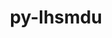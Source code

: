 ---
title: "py-lhsmdu"
layout: cache
categories: [package, v0.19]
meta: {"versions": ["1.1"], "compilers": ["gcc@=11.1.0", "oneapi@=2022.1.0"], "oss": ["ubuntu20.04"], "platforms": ["linux"], "targets": ["x86_64"], "stacks": ["e4s", "e4s-oneapi"], "num_specs": 2, "num_specs_by_stack": {"e4s": 1, "e4s-oneapi": 1}}
spec_details: [{"hash": "qdlv36ljqoflce2d7s74lrzckij3iijz", "compiler": "gcc@=11.1.0", "versions": ["1.1"], "os": "ubuntu20.04", "platform": "linux", "target": "x86_64", "variants": ["build_system=python_pip"], "stacks": ["e4s"], "size": "-", "tarball": "https://binaries.spack.io/releases/v0.19/build_cache/linux-ubuntu20.04-x86_64/gcc-11.1.0/py-lhsmdu-1.1/linux-ubuntu20.04-x86_64-gcc-11.1.0-py-lhsmdu-1.1-qdlv36ljqoflce2d7s74lrzckij3iijz.spack"}, {"hash": "fu6hj5wtwkcr6phtrug35myetdvnpnfy", "compiler": "oneapi@=2022.1.0", "versions": ["1.1"], "os": "ubuntu20.04", "platform": "linux", "target": "x86_64", "variants": ["build_system=python_pip"], "stacks": ["e4s-oneapi"], "size": "-", "tarball": "https://binaries.spack.io/releases/v0.19/build_cache/linux-ubuntu20.04-x86_64/oneapi-2022.1.0/py-lhsmdu-1.1/linux-ubuntu20.04-x86_64-oneapi-2022.1.0-py-lhsmdu-1.1-fu6hj5wtwkcr6phtrug35myetdvnpnfy.spack"}]
---